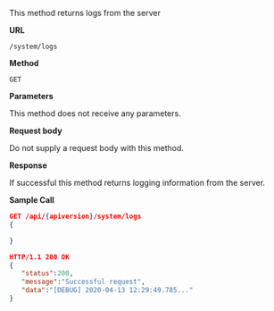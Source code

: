 This method returns logs from the server

**URL**

`/system/logs`

**Method**

`GET`

**Parameters**

This method does not receive any parameters.

**Request body**

Do not supply a request body with this method.

**Response**

If successful this method returns logging information from the server.

**Sample Call**

```json
GET /api/{apiversion}/system/logs
{

}

HTTP/1.1 200 OK
{
   "status":200,
   "message":"Successful request",
   "data":"[DEBUG] 2020-04-13 12:29:49.785..."
}
